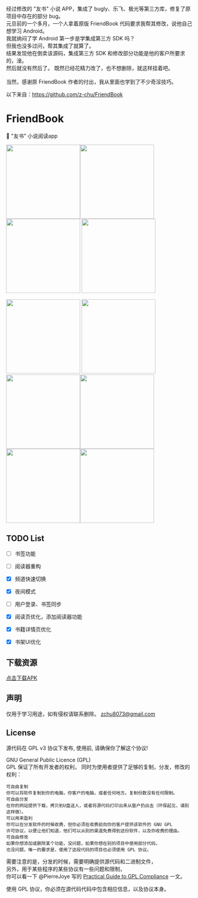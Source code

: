 经过修改的 "友书" 小说 APP，集成了 bugly、乐飞、极光等第三方库，修复了原项目中存在的部分 bug。  
元旦前的一个多月，一个人拿着原版 FriendBook 代码要求我帮其修改，说他自己想学习 Android。  
我就纳闷了学 Android 第一步是学集成第三方 SDK 吗？  
但我也没多过问，帮其集成了就算了。  
结果发现他在倒卖该源码，集成第三方 SDK 和修改部分功能是他的客户所要求的，淦。  
然后就没有然后了。 
既然已经花精力改了，也不想删除，就这样挂着吧。  
    
当然，感谢原 FriendBook 作者的付出，我从里面也学到了不少奇淫技巧。 
  
以下来自：https://github.com/z-chu/FriendBook  
# FriendBook
:closed_book: "友书" 小说阅读app

<img src="https://github.com/z-chu/FriendBook/blob/master/screenshots/Screenshot1.png?raw=true" width="200"><img src="https://github.com/z-chu/FriendBook/blob/master/screenshots/Screenshot2.png?raw=true" width="200"> <img src="https://github.com/z-chu/FriendBook/blob/master/screenshots/Screenshot3.png?raw=true" width="200">  <img src="https://github.com/z-chu/FriendBook/blob/master/screenshots/Screenshot4.png?raw=true" width="200"> 

<img src="https://github.com/z-chu/FriendBook/blob/master/screenshots/Screenshot5.png?raw=true" width="200"> <img src="https://github.com/z-chu/FriendBook/blob/master/screenshots/Screenshot6.png?raw=true" width="200"><img src="https://github.com/z-chu/FriendBook/blob/master/screenshots/Screenshot7.png?raw=true" width="200"><img src="https://github.com/z-chu/FriendBook/blob/master/screenshots/Screenshot8.png?raw=true" width="200"><img src="https://github.com/z-chu/FriendBook/blob/master/screenshots/Screenshot9.png?raw=true" width="200"><img src="https://github.com/z-chu/FriendBook/blob/master/screenshots/Screenshot10.png?raw=true" width="200">

## TODO List
* [ ] 书签功能
* [ ] 阅读器重构
* [x] 频道快速切换
* [x] 夜间模式
* [ ] 用户登录、书签同步
* [x] 阅读页优化，添加阅读器功能
* [x] 书籍详情页优化
* [x] 书架UI优化


## 下载资源
[点击下载APK](https://www.pgyer.com/dEbu)

## 声明
仅用于学习用途，如有侵权请联系删除。 zchu8073@gmail.com

## License
源代码在 GPL v3 协议下发布, 使用前, 请确保你了解这个协议!

GNU General Public Licence (GPL)  
GPL 保证了所有开发者的权利， 
同时为使用者提供了足够的复制，分发，修改的权利： 
```
可自由复制  
你可以将软件复制到你的电脑，你客户的电脑，或者任何地方。复制份数没有任何限制。 
可自由分发  
在你的网站提供下载，拷贝到U盘送人，或者将源代码打印出来从窗户扔出去（环保起见，请别这样做）。  
可以用来盈利
你可以在分发软件的时候收费，但你必须在收费前向你的客户提供该软件的 GNU GPL  
许可协议，以便让他们知道，他们可以从别的渠道免费得到这份软件，以及你收费的理由。  
可自由修改  
如果你想添加或删除某个功能，没问题，如果你想在别的项目中使用部分代码，  
也没问题，唯一的要求是，使用了这段代码的项目也必须使用 GPL 协议。  
```
需要注意的是，分发的时候，需要明确提供源代码和二进制文件，  
另外，用于某些程序的某些协议有一些问题和限制，  
你可以看一下 @PierreJoye 写的 [Practical Guide to GPL Compliance](http://www.softwarefreedom.org/resources/2008/compliance-guide.html) 一文。  
  
使用 GPL 协议，你必须在源代码代码中包含相应信息，以及协议本身。
